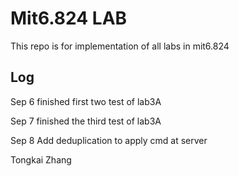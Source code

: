 # Mit6.824 LAB

This repo is for implementation of all labs in mit6.824

## Log

Sep 6
finished first two test of lab3A

Sep 7
finished the third test of lab3A

Sep 8
Add deduplication to apply cmd at server

Tongkai Zhang
